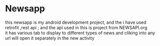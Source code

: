 # Newsapp
this newsapp is my android development project, and the i have used retrofit ,rest api ;
and the api used in this is project  from NEWSAPI.org  
it has various tab to display to different types of news 
and cliking into any url will open it separately in the new activity 
